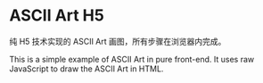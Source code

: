 # ASCII Art H5

纯 H5 技术实现的 ASCII Art 画图，所有步骤在浏览器内完成。

This is a simple example of ASCII Art in pure front-end. It uses raw JavaScript to draw the ASCII Art in HTML.

